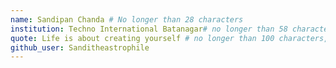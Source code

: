 ```yaml
---
name: Sandipan Chanda # No longer than 28 characters
institution: Techno International Batanagar# no longer than 58 characters
quote: Life is about creating yourself # no longer than 100 characters, avoid using quotes(") to guarantee the format remains the same.
github_user: Sanditheastrophile
---
```

